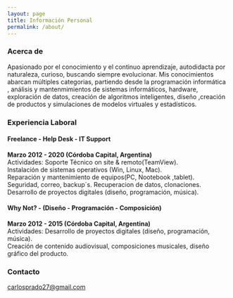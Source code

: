 ```yaml
---
layout: page
title: Información Personal
permalink: /about/
---
```

### Acerca de

<p>Apasionado por el conocimiento y el continuo aprendizaje, autodidacta por naturaleza, curioso, buscando siempre evolucionar.   
Mis conocimientos abarcan múltiples categorias, partiendo desde la programación informática , análisis y mantenmimientos de sistemas informáticos, hardware, exploración de datos, creación de algoritmos inteligentes, diseño ,creación de productos y simulaciones de modelos virtuales y estadísticos.</p>

### Experiencia Laboral

#### Freelance - Help Desk - IT Support 
**Marzo 2012 - 2020 (Córdoba Capital, Argentina)**   
Actividades: Soporte Técnico on site & remoto(TeamView).   
Instalación de sistemas operativos (Win, Linux, Mac).   
Reparación y mantenimiento de equipos(PC, Nootebook ,tablet).    
Seguridad, correo, backup´s. Recuperacion de datos, clonaciones.  
Desarrollo de proyectos digitales (diseño, programación, música).   

#### Why Not? - (Diseño - Programación - Composición)   
**Marzo 2012 - 2015 (Córdoba Capital, Argentina)**    
Actividades: Desarrollo de proyectos digitales (diseño, programación, música).    
Creación de contenido audiovisual, composiciones musicales, diseño gráfico del producto.  



### Contacto

[carlosprado27@gmail.com](mailto:carlosprado27@gmail.com)
